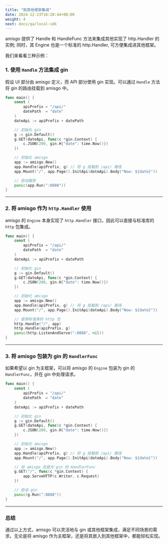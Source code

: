 ```yaml
---
title: "和其他框架集成"
date: 2024-12-23T16:28:44+08:00
weight: 4
next: docs/qa/local-sdk
---
```


amisgo 提供了 Handle 和 HandleFunc 方法来集成其他实现了 http.Handler 的实例; 同时，其 Engine 也是一个标准的 http.Handler, 可方便集成进其他框架。

我们来看看三种示例：

### 1. 使用 `Handle` 方法集成 gin

假设 UI 部分由 amisgo 定义，而 API 部分使用 gin 实现。可以通过 `Handle` 方法将 gin 的路由挂载到 amisgo 中。

```go
func main() {
	const (
		apiPrefix = "/api/"
		datePath  = "date"
	)
	dateApi := apiPrefix + datePath

	// 初始化 gin
	g := gin.Default()
	g.GET(dateApi, func(c *gin.Context) {
		c.JSON(200, gin.H{"date": time.Now()})
	})

	// 初始化 amisgo
	app := amisgo.New()
	app.Handle(apiPrefix, g) // 将 g 挂载到 /api/ 路径
	app.Mount("/", app.Page().InitApi(dateApi).Body("Now: ${date}"))

	// 启动服务
	panic(app.Run(":8888"))
}
```

---

### 2. 将 amisgo 作为 `http.Handler` 使用

amisgo 的 `Engine` 本身实现了 `http.Handler` 接口，因此可以直接与标准库的 `http` 包集成。

```go
func main() {
	const (
		apiPrefix = "/api/"
		datePath  = "date"
	)
	dateApi := apiPrefix + datePath

	// 初始化 gin
	g := gin.Default()
	g.GET(dateApi, func(c *gin.Context) {
		c.JSON(200, gin.H{"date": time.Now()})
	})

	// 初始化 amisgo
	app := amisgo.New()
	app.Handle(apiPrefix, g) // 将 g 挂载到 /api/ 路径
	app.Mount("/", app.Page().InitApi(dateApi).Body("Now: ${date}"))

	// 使用标准库的 http 包
	http.Handle("/", app)
	http.Handle(apiPrefix, g)
	panic(http.ListenAndServe(":8888", nil))
}
```

---

### 3. 将 amisgo 包装为 gin 的 `HandlerFunc`

如果希望以 gin 为主框架，可以将 amisgo 的 `Engine` 包装为 gin 的 `HandlerFunc`，并在 gin 中处理请求。

```go
func main() {
	const (
		apiPrefix = "/api/"
		datePath  = "date"
	)
	dateApi := apiPrefix + datePath

	// 初始化 gin
	g := gin.Default()
	g.GET(dateApi, func(c *gin.Context) {
		c.JSON(200, gin.H{"date": time.Now()})
	})

	// 初始化 amisgo
	app := amisgo.New()
	app.Handle(apiPrefix, g) // 将 g 挂载到 /api/ 路径
	app.Mount("/", app.Page().InitApi(dateApi).Body("Now: ${date}"))

	// 将 amisgo 包装为 gin 的 HandlerFunc
	g.GET("/", func(c *gin.Context) {
		app.ServeHTTP(c.Writer, c.Request)
	})

	// 启动 gin
	panic(g.Run(":8888"))
}
```

---

### 总结

通过以上方式，amisgo 可以灵活地与 gin 或其他框架集成，满足不同场景的需求。无论是将 amisgo 作为主框架，还是将其嵌入到其他框架中，都能轻松实现。
